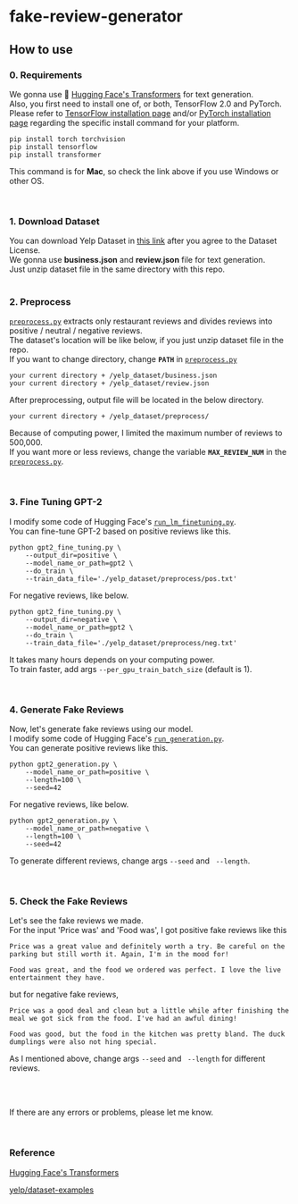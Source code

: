 # fake-review-generator

## How to use

### 0. Requirements

We gonna use :hugs: [Hugging Face's Transformers](https://github.com/huggingface/transformers) for text generation.  
Also, you first need to install one of, or both, TensorFlow 2.0 and PyTorch. Please refer to [TensorFlow installation page](https://www.tensorflow.org/install/pip#tensorflow-2.0-rc-is-available) and/or [PyTorch installation page](https://pytorch.org/get-started/locally/#start-locally) regarding the specific install command for your platform.  

```
pip install torch torchvision
pip install tensorflow
pip install transformer
```
This command is for **Mac**, so check the link above if you use Windows or other OS.

<br>

### 1. Download Dataset

You can download Yelp Dataset in [this link](https://www.yelp.com/dataset) after you agree to the Dataset License.  
We gonna use **business.json** and **review.json** file for text generation.  
Just unzip dataset file in the same directory with this repo.  
<br>

### 2. Preprocess

[`preprocess.py`](https://github.com/jungwhank/fake-review-generator/blob/master/preprocess.py) extracts only restaurant reviews and divides reviews into positive / neutral / negative reviews.  
The dataset's location will be like below, if you just unzip dataset file in the repo.  
If you want to change directory, change **`PATH`** in
[`preprocess.py`](https://github.com/jungwhank/fake-review-generator/blob/master/preprocess.py)

```
your current directory + /yelp_dataset/business.json
your current directory + /yelp_dataset/review.json
```

After preprocessing, output file will be located in the below directory.

```
your current directory + /yelp_dataset/preprocess/
```
Because of computing power, I limited the maximum number of reviews to 500,000.  
If you want more or less reviews, change the variable **`MAX_REVIEW_NUM`** in the [`preprocess.py`](https://github.com/jungwhank/fake-review-generator/blob/master/preprocess.py).

<br>

### 3. Fine Tuning GPT-2

I modify some code of Hugging Face's [`run_lm_finetuning.py`](https://github.com/huggingface/transformers/blob/master/examples/run_lm_finetuning.py).  
You can fine-tune GPT-2 based on positive reviews like this.  

```
python gpt2_fine_tuning.py \
    --output_dir=positive \
    --model_name_or_path=gpt2 \
    --do_train \
    --train_data_file='./yelp_dataset/preprocess/pos.txt'
```

For negative reviews, like below.

```
python gpt2_fine_tuning.py \
    --output_dir=negative \
    --model_name_or_path=gpt2 \
    --do_train \
    --train_data_file='./yelp_dataset/preprocess/neg.txt'
```
It takes many hours depends on your computing power.  
To train faster, add args ```--per_gpu_train_batch_size``` (default is 1).  

<br>

### 4. Generate Fake Reviews

Now, let's generate fake reviews using our model.  
I modify some code of Hugging Face's [`run_generation.py`](https://github.com/huggingface/transformers/blob/master/examples/run_generation.py).  
You can generate positive reviews like this.  

```
python gpt2_generation.py \
    --model_name_or_path=positive \
    --length=100 \
    --seed=42
```

For negative reviews, like below.

```
python gpt2_generation.py \
    --model_name_or_path=negative \
    --length=100 \
    --seed=42
```

To generate different reviews, change args ``--seed`` and `` --length``.  
  
<br>

### 5. Check the Fake Reviews

Let's see the fake reviews we made.  
For the input 'Price was' and 'Food was', I got positive fake reviews like this

```
Price was a great value and definitely worth a try. Be careful on the parking but still worth it. Again, I'm in the mood for!

Food was great, and the food we ordered was perfect. I love the live entertainment they have.
```

but for negative fake reviews,

```
Price was a good deal and clean but a little while after finishing the meal we got sick from the food. I've had an awful dining!

Food was good, but the food in the kitchen was pretty bland. The duck dumplings were also not hing special.
```

As I mentioned above, change args ``--seed`` and `` --length`` for different reviews.

<br>
<br>

If there are any errors or problems, please let me know.  

<br>

### Reference

[Hugging Face's Transformers](https://github.com/huggingface/transformers)

[yelp/dataset-examples](https://github.com/Yelp/dataset-examples)

